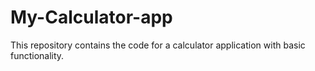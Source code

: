 # My-Calculator-app
This repository contains the code for a calculator application with basic functionality.
